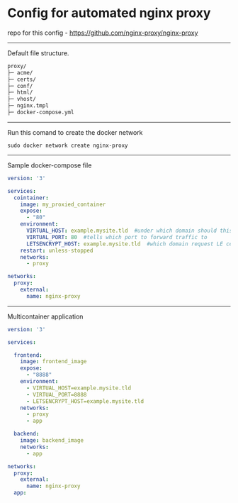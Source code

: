 # Config for automated nginx proxy

repo for this config - https://github.com/nginx-proxy/nginx-proxy

---
Default file structure.

```bash
proxy/
├─ acme/
├─ certs/
├─ conf/
├─ html/
├─ vhost/
├─ nginx.tmpl
├─ docker-compose.yml
```

---

Run this comand to create the docker network

```shell
sudo docker network create nginx-proxy
```

---

Sample docker-compose file

```yml
version: '3'

services:
  cointainer:
    image: my_proxied_container
    expose:
      - "80"
    environment:
      VIRTUAL_HOST: example.mysite.tld  #under which domain should this container be reachable
      VIRTUAL_PORT: 80  #tells which port to forward traffic to
      LETSENCRYPT_HOST: example.mysite.tld  #which domain request LE cert for
    restart: unless-stopped
    networks:
      - proxy

networks:
  proxy:
    external:
      name: nginx-proxy
```

---

Multicontainer application

```yml
version: '3'

services:

  frontend:
    image: frontend_image
    expose:
      - "8888"
    environment:
      - VIRTUAL_HOST=example.mysite.tld
      - VIRTUAL_PORT=8888
      - LETSENCRYPT_HOST=example.mysite.tld
    networks:
      - proxy
      - app

  backend:
    image: backend_image
    networks:
      - app

networks:
  proxy:
    external:
      name: nginx-proxy
  app:

```
